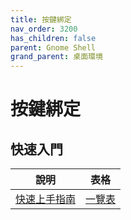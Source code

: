 ```yaml
---
title: 按鍵綁定
nav_order: 3200
has_children: false
parent: Gnome Shell
grand_parent: 桌面環境
---
```



# 按鍵綁定


## 快速入門

| 說明 | 表格 |
| --- | --- |
| [快速上手指南](https://samwhelp.github.io/system-modeling/read/zh_tw/quick-start) | [一覽表](https://samwhelp.github.io/system-modeling/read/zh_tw/quick-start/cheat-sheet) |
